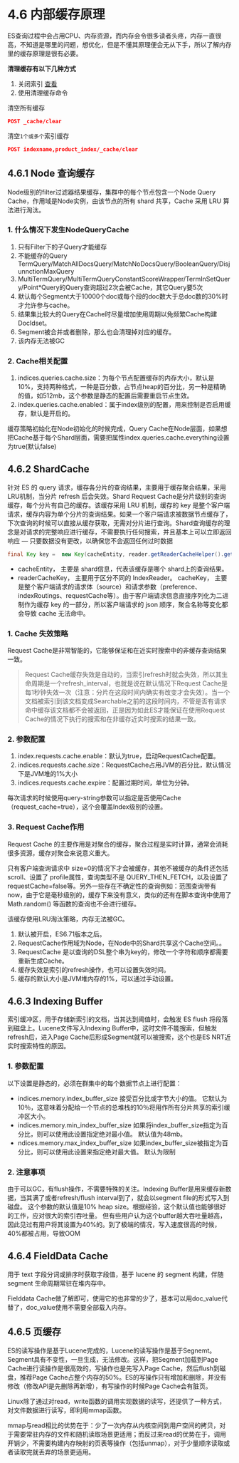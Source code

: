 # 4.6 内部缓存原理

ES查询过程中会占用CPU、内存资源，而内存会令很多读者头疼，内存一直很高，不知道是哪里的问题，想优化，但是不懂其原理便会无从下手，所以了解内存里的缓存原理是很有必要。

**清理缓存有以下几种方式**
1. 关闭索引 [查看](/chapter2/index_operation.html#_1-关闭索引)
2. 使用清理缓存命令

清空所有缓存
```json
POST _cache/clear
```

清空`1个或多个`索引缓存
```json
POST indexname,product_index/_cache/clear
```

## 4.6.1 Node 查询缓存
Node级别的filter过滤器结果缓存，集群中的每个节点包含一个Node Query Cache，作用域是Node实例，由该节点的所有 shard 共享，Cache 采用 LRU 算法进行淘汰。

### 1. 什么情况下发生NodeQueryCache

1. 只有Filter下的子Query才能缓存
2. 不能缓存的Query
TermQuery/MatchAllDocsQuery/MatchNoDocsQuery/BooleanQuery/DisjunnctionMaxQuery
3. MultiTermQuery/MultiTermQueryConstantScoreWrapper/TermInSetQuery/Point*Query的Query查询超过2次会被Cache，其它Query要5次
4. 默认每个Segment大于10000个doc或每个段的doc数大于总doc数的30%时才允许参与cache。
5. 结果集比较大的Query在Cache时尽量增加使用周期以免频繁Cache构建DocIdset。
6. Segment被合并或者删除，那么也会清理掉对应的缓存。
7. 该内存无法被GC

### 2. Cache相关配置
1. indices.queries.cache.size：为每个节点配置缓存的内存大小，默认是10%，支持两种格式，一种是百分数，占节点heap的百分比，另一种是精确的值，如512mb，这个参数是静态的配置后需要重启节点生效。
2. index.queries.cache.enabled：属于index级别的配置，用来控制是否启用缓存，默认是开启的。

缓存策略初始化在Node初始化的时候完成，Query Cache在Node层面，如果想把Cache基于每个Shard层面，需要把属性index.queries.cache.everything设置为true(默认false)

## 4.6.2 ShardCache
针对 ES 的 query 请求，缓存各分片的查询结果，主要用于缓存聚合结果，采用LRU机制，当分片 refresh 后会失效。Shard Request Cache是分片级别的查询缓存，每个分片有自己的缓存。该缓存采用 LRU 机制，缓存的 key 是整个客户端请求，缓存内容为单个分片的查询结果。如果一个客户端请求被数据节点缓存了，下次查询的时候可以直接从缓存获取，无需对分片进行查询。Shard查询缓存的理念是对请求的完整响应进行缓存，不需要执行任何搜索，并且基本上可以立即返回响应 — 只要数据没有更改，以确保您不会返回任何过时数据

```java
final Key key =  new Key(cacheEntity, reader.getReaderCacheHelper().getKey(), cacheKey);
```
- cacheEntity， 主要是 shard信息，代表该缓存是哪个 shard上的查询结果。
- readerCacheKey， 主要用于区分不同的 IndexReader。 cacheKey， 主要是整个客户端请求的请求体（source）和请求参数（preference、indexRoutings、requestCache等）。由于客户端请求信息直接序列化为二进制作为缓存 key 的一部分，所以客户端请求的 json 顺序，聚合名称等变化都会导致 cache 无法命中。


### 1. Cache 失效策略
Request Cache是非常智能的，它能够保证和在近实时搜索中的非缓存查询结果一致。

> Request Cache缓存失效是自动的，当索引refresh时就会失效，所以其生命周期是一个refresh_interval，也就是说在默认情况下Request Cache是每1秒钟失效一次（注意：分片在这段时间内确实有改变才会失效）。当一个文档被索引到该文档变成Searchable之前的这段时间内，不管是否有请求命中缓存该文档都不会被返回，正是因为如此ES才能保证在使用Request Cache的情况下执行的搜索和在非缓存近实时搜索的结果一致。

### 2. 参数配置
1. index.requests.cache.enable：默认为true，启动RequestCache配置。
2. indices.requests.cache.size：RequestCache占用JVM的百分比，默认情况下是JVM堆的1%大小
3. indices.requests.cache.expire：配置过期时间，单位为分钟。

每次请求的时候使用query-string参数可以指定是否使用Cache（request_cache=true），这个会覆盖Index级别的设置。

### 3. Request Cache作用
Request Cache 的主要作用是对聚合的缓存，聚合过程是实时计算，通常会消耗很多资源，缓存对聚合来说意义重大。

只有客户端查询请求中 size=0的情况下才会被缓存，其他不被缓存的条件还包括 scroll、设置了 profile属性，查询类型不是 QUERY_THEN_FETCH，以及设置了 requestCache=false等。另外一些存在不确定性的查询例如：范围查询带有now，由于它是毫秒级别的，缓存下来没有意义，类似的还有在脚本查询中使用了 Math.random() 等函数的查询也不会进行缓存。

该缓存使用LRU淘汰策略，内存无法被GC。

1. 默认被开启，ES6.71版本之后。
2. RequestCache作用域为Node，在Node中的Shard共享这个Cache空间。。
3. RequestCache 是以查询的DSL整个串为key的，修改一个字符和顺序都需要重新生成Cache。
4. 缓存失效是索引的refresh操作，也可以设置失效时间。
5. 缓存的默认大小是JVM堆内存的1%，可以通过手动设置。

## 4.6.3 Indexing Buffer
索引缓冲区，用于存储新索引的文档，当其达到阈值时，会触发 ES flush 将段落到磁盘上。Lucene文件写入Indexing Buffer中，这时文件不能搜索，但触发refresh后，进入Page Cache后形成Segment就可以被搜索，这个也是ES NRT近实时搜索特性的原因。

### 1. 参数配置
以下设置是静态的，必须在群集中的每个数据节点上进行配置：

- indices.memory.index_buffer_size 接受百分比或字节大小的值。 它默认为10％，这意味着分配给一个节点的总堆栈的10％将用作所有分片共享的索引缓冲区大小。
- indices.memory.min_index_buffer_size 如果将index_buffer_size指定为百分比，则可以使用此设置指定绝对最小值。 默认值为48mb。
- ndices.memory.max_index_buffer_size 如果index_buffer_size被指定为百分比，则可以使用此设置来指定绝对最大值。 默认为限制

### 2. 注意事项
由于可以GC，有flush操作，不需要特殊的关注。Indexing Buffer是用来缓存新数据，当其满了或者refresh/flush interval到了，就会以segment file的形式写入到磁盘。 这个参数的默认值是10% heap size。根据经验，这个默认值也能够很好的工作，应对很大的索引吞吐量。 但有些用户认为这个buffer越大吞吐量越高，因此见过有用户将其设置为40%的。到了极端的情况，写入速度很高的时候，40%都被占用，导致OOM

## 4.6.4 FieldData Cache

用于 text 字段分词或排序时获取字段值，基于 lucene 的 segment 构建，伴随 segment 生命周期常驻在堆内存中。

Fielddata Cache做了解即可，使用它的也非常的少了，基本可以用doc_value代替了，doc_value使用不需要全部载入内存。


## 4.6.5 页缓存
ES的读写操作是基于Lucene完成的，Lucene的读写操作是基于Segnemt。Segment具有不变性，一旦生成，无法修改。这样，把Segment加载到Page Cache进行读操作是很高效的，写操作也是先写入Page Cache，然后flush到磁盘，推荐Page Cache占整个内存的50%。ES的写操作只有增加和删除，并没有修改（修改API是先删除再新增），有写操作的时候Page Cache会有脏页。

Linux除了通过对read，write函数的调用实现数据的读写，还提供了一种方式，对文件数据进行读写，即利用mmap函数。

mmap与read相比的优势在于：少了一次内存从内核空间到用户空间的拷贝，对于需要常驻内存的文件和随机读取场景更适用；而反过来read的优势在于，调用开销少，不需要构建内存映射的页表等操作（包括unmap），对于少量顺序读取或者读取完就丢弃的场景更适用。